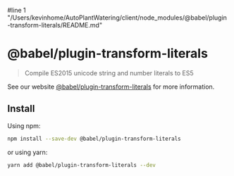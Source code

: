 #line 1 "/Users/kevinhome/AutoPlantWatering/client/node_modules/@babel/plugin-transform-literals/README.md"
# @babel/plugin-transform-literals

> Compile ES2015 unicode string and number literals to ES5

See our website [@babel/plugin-transform-literals](https://babeljs.io/docs/babel-plugin-transform-literals) for more information.

## Install

Using npm:

```sh
npm install --save-dev @babel/plugin-transform-literals
```

or using yarn:

```sh
yarn add @babel/plugin-transform-literals --dev
```
